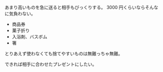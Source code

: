 あまり高いものを急に送ると相手もびっくりする。
3000 円くらいならそんなに気負わない。

- 商品券
- 菓子折り
- 入浴剤、バスボム
- 箸

とりあえず使わなくても捨てやすいものは無難っちゃ無難。

できれば相手に合わせたプレゼントにしたい。
